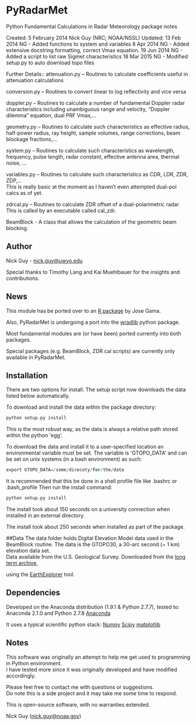 PyRadarMet
=============== 
Python Fundamental Calculations in Radar Meteorology package notes

Created:   5 February 2014	Nick Guy (NRC; NOAA/NSSL)
Updated:  13 Feb 2014           NG - Added functions to system and variables
           8 Apr 2014           NG - Added extensive docstring formatting, correct Vmax
                                      equation.
          19 Jun 2014           NG - Added a script to list raw Sigmet characteristics
          18 Mar 2015           NG - Modified setup.py to auto download topo files


Further Details::
attenuation.py – Routines to calculate coefficients useful in attenuation calculations

conversion.py – Routines to convert linear to log reflectivity and vice versa

doppler.py – Routines to calculate a number of fundamental Doppler radar characteristics
              including unambiguous range and velocity, 
              “Doppler dilemma” equation, dual PRF Vmax,…

geometry.py – Routines to calculate such characteristics as effective radius, 
               half-power radius, ray height, sample volumes, range corrections, 
               beam blockage fractions,…

system.py – Routines to calculate such characteristics as wavelength, frequency, 
             pulse length, radar constant, effective antenna area, thermal noise, …

variables.py – Routines to calculate such characteristics as CDR, LDR, ZDR, ZDP,…  
                This is really basic at the moment as I haven’t even attempted
                dual-pol calcs as of yet.
                
zdrcal.py – Routines to calculate ZDR offset of a dual-polarimetric radar.  This is called
              by an executable called cal_zdr.
              
BeamBlock - A class that allows the calculation of the geometric beam blocking.

## Author
Nick Guy - nick.guy@uwyo.edu

Special thanks to Timothy Lang and Kai Muehlbauer for the insights and contributions.

## News
This module has be ported over to an [R package](http://cran.r-project.org/web/packages/radar/) by Jose Gama.

Also, PyRadarMet is undergoing a port into the [wradlib](http://wradlib.bitbucket.org/) python package.

Most fundamental modules are (or have been) ported currently into both packages.

Special packages (e.g. BeamBlock, ZDR cal scripts) are currently only available in PyRadarMet.

## Installation
There are two options for install.  The setup script now downloads the data listed below
automatically.  

To download and install the data within the package directory:

```python
python setup.py install
```

This is the most robust way, as the data is always a relative path stored within the python 'egg'.

To download the data and install it to a user-specified location an environmental variable must be set.
The variable is 'GTOPO_DATA' and can be set on unix systems (in a bash environment) as such:
```python
export GTOPO_DATA=/some/direcoty/for/the/data
```

It is recommended that this be done in a shell profile file like .bashrc or .bash_profile 
Then run the install command:
```python
python setup.py install
```

The install took about 150 seconds on a university connection when installed in an external directory.

The install took about 250 seconds when installed as part of the package.

##Data
The data folder holds Digital Elevation Model data used in the BeamBlock routine.
The data is the GTOPO30, a 30-arc second (~ 1 km) elevation data set.  
Data available from the U.S. Geological Survey.
Downloaded from the [long term archive](https://lta.cr.usgs.gov/),

 using the [EarthExplorer](http://earthexplorer.usgs.gov/) tool.

## Dependencies

Developed on the Anaconda distribution (1.9.1 & Python 2.7.7), tested to:
Anaconda 2.1.0 and Python 2.7.8
[Anaconda](https://store.continuum.io/cshop/anaconda/)

It uses a typical scientific python stack:
[Numpy](http://www.scipy.org)
[Scipy](http://www.scipy.org)
[matplotlib](http://matplotlib.org)

## Notes
This software was originally an attempt to help me get used to programming in Python environment.  
I have tested more since it was originally developed and have modified accordingly.

Please feel free to contact me with questions or suggestions.  
Do note this is a side project and it may take me some time to respond.

This is open-source software, with no warranties extended.

Nick Guy (nick.guy@noaa.gov)
